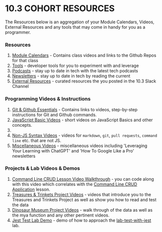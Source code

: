 # 10.3 COHORT RESOURCES

The Resources below is an aggregation of your Module Calendars, Videos, External Resources and any tools that may come in handy for you as a programmer.

### Resources

1. [Module Calendars](module-calendars.md) - Contains class videos and links to the Github Repos for that class
1. [Tools](tools.md) - developer tools for you to experiment with and leverage
1. [Podcasts](podcasts.md) - stay up to date in tech with the latest tech podcasts
1. [Newsletters](newsletters.md) - stay up to date in tech by reading the current
1. [External Resources](external-resources.md) - curated resources the you posted in the 10.3 Slack Channel

### Programming Videos & Instructions

1. [Git & Github Essentials](git-and-github.md) - Contains links to videos, step-by-step instructions for Git and Github commands.
1. [JavaScript Basic Videos](javascript-essentials.md) - short videos on JavaScript Basics and other concepts.
1.
1. [Non-JS Syntax Videos](non-js-coding-syntax-videos.md) - videos for `markdown`, `git`, `pull requests`, `command line` etc. that are not JS.
1. [Miscellaneous Videos](miscellaneous-videos.md) - miscellaneous videos including 'Leveraging Your Learning with ChatGPT' and 'How To Google Like a Pro' newsletters

### Projects & Lab Videos & Demos

1. [Command Line CRUD Lesson Video Walkthrough](https://github.com/10-3-pursuit/video-walkthrough-command-line-crud-application) - you can code along with this video which correlates with the [Command Line CRUD Application](https://github.com/10-3-pursuit/unit-front-end-web-development/tree/main/command-line-crud-application) lesson.
1. [Treasures & Trinkets Project Videos](treasures-trinkets-project.md) - videos that introduce you to the Treasures and Trinkets Project as well as show you how to read and test the data
1. [Dinosaur Museum Project Videos](dinosaur-museum-project.md) - walk through of the data as well as the mya function and any other pertinent videos.
1. [Jest Test Lab Demo](jest-test-lab.md) - demo of how to approach the [lab-test-with-jest](https://github.com/10-3-pursuit/lab-test-with-jest) lab.
